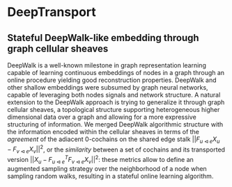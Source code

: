 # DeepTransport
## Stateful DeepWalk-like embedding through graph cellular sheaves

DeepWalk is a well-known milestone in graph representation learning capable of learning continuous embeddings of nodes in a graph through an online procedure yielding good reconstruction properties. DeepWalk and other shallow embeddings were subsumed by graph neural networks, capable of leveraging both nodes signals and network structure.
A natural extension to the DeepWalk approach is trying to generalize it through graph cellular sheaves, a topological structure supporting heterogeneous higher dimensional data over a graph and allowing for a more expressive structuring of information. We merged DeepWalk algorithmic structure with the information encoded within the cellular sheaves in terms of the $\textit{agreement}$ of the adiacent 0-cochains on the shared edge stalk $||F_{u \triangleleft e}X_u - F_{v \triangleleft e}X_v||^2$, or the $\textit{similarity}$ between a set of cochains and its transported version $||X_u - F_{u \triangleleft e}^T F_{v \triangleleft e}X_v||^2$: these metrics allow to define an augmented sampling strategy over the neighborhood of a node when sampling random walks, resulting in a stateful online learning algorithm. 

